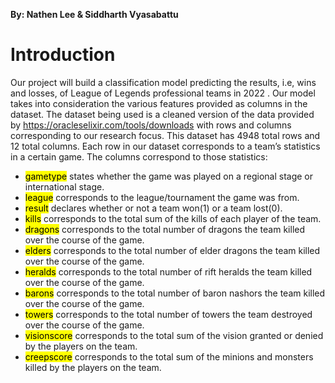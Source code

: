 **By: Nathen Lee & Siddharth Vyasabattu**
# Introduction
Our project will build a classification model predicting the results, i.e, wins and losses, of  League of Legends professional teams in 2022 . Our model takes into consideration the various features provided as columns in the dataset. The dataset being used is a cleaned version of the data provided by https://oracleselixir.com/tools/downloads with rows and columns corresponding to our research focus. This dataset has 4948 total rows and 12 total columns. Each row in our dataset corresponds to a team’s statistics in a certain game.
The columns correspond to those statistics:
- <mark>gametype</mark> states whether the game was played on a regional stage or international stage. 
- <mark>league</mark> corresponds to the league/tournament the game was from.
- <mark>result</mark> declares whether or not a team won(1) or a team lost(0).
- <mark>kills</mark> corresponds to the total sum of the kills of each player of the team. 
- <mark>dragons</mark> corresponds to the total number of dragons the team killed over the course of the game.
- <mark>elders</mark> corresponds to the total number of elder dragons the team killed over the course of the game.
- <mark>heralds</mark> corresponds to the total number of rift heralds the team killed over the course of the game.
- <mark>barons</mark> corresponds to the total number of baron nashors the team killed over the course of the game.
- <mark>towers</mark> corresponds to the total number of towers the team destroyed over the course of the game.
- <mark>visionscore</mark> corresponds to the total sum of the vision granted or denied by the players on the team. 
- <mark>creepscore</mark> corresponds to the total sum of the minions and monsters killed by the players on the team.
